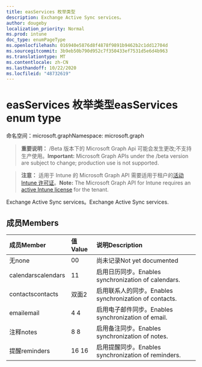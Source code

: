 ```yaml
---
title: easServices 枚举类型
description: Exchange Active Sync services。
author: dougeby
localization_priority: Normal
ms.prod: intune
doc_type: enumPageType
ms.openlocfilehash: 016940e5876d8f4878f9891b9462b2c1dd12704d
ms.sourcegitcommit: 3b9eb50b790d952c7f350433ef7531d5e6d4b963
ms.translationtype: MT
ms.contentlocale: zh-CN
ms.lasthandoff: 10/22/2020
ms.locfileid: "48732619"
---
```

# <a name="easservices-enum-type"></a><span data-ttu-id="fa3e1-103">easServices 枚举类型</span><span class="sxs-lookup"><span data-stu-id="fa3e1-103">easServices enum type</span></span>

<span data-ttu-id="fa3e1-104">命名空间：microsoft.graph</span><span class="sxs-lookup"><span data-stu-id="fa3e1-104">Namespace: microsoft.graph</span></span>

> <span data-ttu-id="fa3e1-105">**重要说明：** /Beta 版本下的 Microsoft Graph Api 可能会发生更改;不支持生产使用。</span><span class="sxs-lookup"><span data-stu-id="fa3e1-105">**Important:** Microsoft Graph APIs under the /beta version are subject to change; production use is not supported.</span></span>

> <span data-ttu-id="fa3e1-106">**注意：** 适用于 Intune 的 Microsoft Graph API 需要适用于租户的[活动 Intune 许可证](https://go.microsoft.com/fwlink/?linkid=839381)。</span><span class="sxs-lookup"><span data-stu-id="fa3e1-106">**Note:** The Microsoft Graph API for Intune requires an [active Intune license](https://go.microsoft.com/fwlink/?linkid=839381) for the tenant.</span></span>

<span data-ttu-id="fa3e1-107">Exchange Active Sync services。</span><span class="sxs-lookup"><span data-stu-id="fa3e1-107">Exchange Active Sync services.</span></span>

## <a name="members"></a><span data-ttu-id="fa3e1-108">成员</span><span class="sxs-lookup"><span data-stu-id="fa3e1-108">Members</span></span>
|<span data-ttu-id="fa3e1-109">成员</span><span class="sxs-lookup"><span data-stu-id="fa3e1-109">Member</span></span>|<span data-ttu-id="fa3e1-110">值</span><span class="sxs-lookup"><span data-stu-id="fa3e1-110">Value</span></span>|<span data-ttu-id="fa3e1-111">说明</span><span class="sxs-lookup"><span data-stu-id="fa3e1-111">Description</span></span>|
|:---|:---|:---|
|<span data-ttu-id="fa3e1-112">无</span><span class="sxs-lookup"><span data-stu-id="fa3e1-112">none</span></span>|<span data-ttu-id="fa3e1-113">0</span><span class="sxs-lookup"><span data-stu-id="fa3e1-113">0</span></span>|<span data-ttu-id="fa3e1-114">尚未记录</span><span class="sxs-lookup"><span data-stu-id="fa3e1-114">Not yet documented</span></span>|
|<span data-ttu-id="fa3e1-115">calendars</span><span class="sxs-lookup"><span data-stu-id="fa3e1-115">calendars</span></span>|<span data-ttu-id="fa3e1-116">1</span><span class="sxs-lookup"><span data-stu-id="fa3e1-116">1</span></span>|<span data-ttu-id="fa3e1-117">启用日历同步。</span><span class="sxs-lookup"><span data-stu-id="fa3e1-117">Enables synchronization of calendars.</span></span>|
|<span data-ttu-id="fa3e1-118">contacts</span><span class="sxs-lookup"><span data-stu-id="fa3e1-118">contacts</span></span>|<span data-ttu-id="fa3e1-119">双面</span><span class="sxs-lookup"><span data-stu-id="fa3e1-119">2</span></span>|<span data-ttu-id="fa3e1-120">启用联系人的同步。</span><span class="sxs-lookup"><span data-stu-id="fa3e1-120">Enables synchronization of contacts.</span></span>|
|<span data-ttu-id="fa3e1-121">email</span><span class="sxs-lookup"><span data-stu-id="fa3e1-121">email</span></span>|<span data-ttu-id="fa3e1-122">4 </span><span class="sxs-lookup"><span data-stu-id="fa3e1-122">4</span></span>|<span data-ttu-id="fa3e1-123">启用电子邮件同步。</span><span class="sxs-lookup"><span data-stu-id="fa3e1-123">Enables synchronization of email.</span></span>|
|<span data-ttu-id="fa3e1-124">注释</span><span class="sxs-lookup"><span data-stu-id="fa3e1-124">notes</span></span>|<span data-ttu-id="fa3e1-125">8 </span><span class="sxs-lookup"><span data-stu-id="fa3e1-125">8</span></span>|<span data-ttu-id="fa3e1-126">启用备注同步。</span><span class="sxs-lookup"><span data-stu-id="fa3e1-126">Enables synchronization of notes.</span></span>|
|<span data-ttu-id="fa3e1-127">提醒</span><span class="sxs-lookup"><span data-stu-id="fa3e1-127">reminders</span></span>|<span data-ttu-id="fa3e1-128">16 </span><span class="sxs-lookup"><span data-stu-id="fa3e1-128">16</span></span>|<span data-ttu-id="fa3e1-129">启用提醒同步。</span><span class="sxs-lookup"><span data-stu-id="fa3e1-129">Enables synchronization of reminders.</span></span>|





